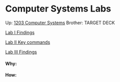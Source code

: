 # Computer Systems Labs

Up: [1203 Computer Systems](1203_computer_systems)
Brother:
TARGET DECK

[Lab I Findings](lab_i_findings)

[Lab II Key commands](lab_ii_key_commands)

[Lab III Findings](lab_iii_findings)


































#### Why:
#### How:









